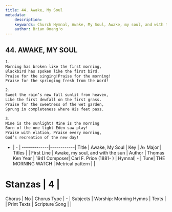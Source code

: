 ```yaml
---
title: 44. Awake, My Soul
metadata:
    description: 
    keywords: Church Hymnal, Awake, My Soul, Awake, my soul, and with the sun, 
    author: Brian Onang'o
---
```



## 44. AWAKE, MY SOUL

```txt
1.
Morning has broken like the first morning,
Blackbird has spoken like the first bird.
Praise for the singing!Praise for the morning!
Praise for the springing fresh from the Word!

2.
Sweet the rain’s new fall sunlit from heaven,
Like the first dewfall on the first grass.
Praise for the sweetness of the wet garden,
Sprung in completeness where His feet pass.

3.
Mine is the sunlight! Mine is the morning
Born of the one light Eden saw play!
Praise with elation, Praise every morning,
God’s recreation of the new day!
```

- |   -  |
-------------|------------|
Title | Awake, My Soul |
Key | A♭ Major |
Titles |  |
First Line | Awake, my soul, and with the sun |
Author | Thomas Ken
Year | 1941
Composer| Carl F. Price (1881- ) |
Hymnal|  - |
Tune| THE MORNING WATCH |
Metrical pattern | |
# Stanzas | 4 |
Chorus | No |
Chorus Type | - |
Subjects | Worship: Morning Hymns |
Texts |  |
Print Texts | 
Scripture Song |  |
  
